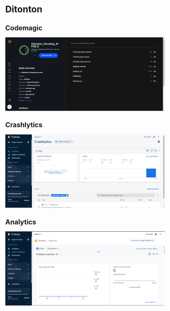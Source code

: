 # Ditonton

## Codemagic
<img src="https://github.com/RadRasyad/Ditonton_Dicoding_MFDE/blob/master/ss/ci_crop.png" >

## Crashlytics
<img src="https://github.com/RadRasyad/Ditonton_Dicoding_MFDE/blob/master/ss/crash_crop.png" >

## Analytics
<img src="https://github.com/RadRasyad/Ditonton_Dicoding_MFDE/blob/master/ss/ana_crop.png" >
